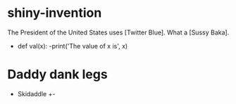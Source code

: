 # shiny-invention

The President of the United States uses [Twitter Blue]. What a [Sussy Baka].

- def val(x):
-print('The value of x is', x)

# Daddy dank legs

+ Skidaddle
+-
